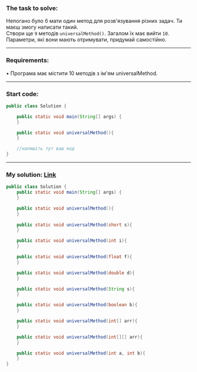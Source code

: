 ### **The task to solve:**  

Непогано було б мати один метод для розв'язування різних задач. Ти маєш змогу написати такий.  
Створи ще `9` методів `universalMethod()`. Загалом їх має вийти `10`.  
Параметри, які вони мають отримувати, придумай самостійно.

---

### **Requirements:**  

• Програма має містити 10 методів з ім'ям universalMethod.

---

### **Start code:**  

```java
public class Solution {

    public static void main(String[] args) {
    }

    public static void universalMethod(){
    }

    //напишіть тут ваш код
}
```

---

### **My solution: [Link](./src/Solution.java)**  

```java
public class Solution {
    public static void main(String[] args) {
    }

    public static void universalMethod(){
    }
    
    public static void universalMethod(short s){
    }

    public static void universalMethod(int i){
    }

    public static void universalMethod(float f){
    }

    public static void universalMethod(double d){
    }

    public static void universalMethod(String s){
    }

    public static void universalMethod(boolean b){
    }

    public static void universalMethod(int[] arr){
    }

    public static void universalMethod(int[][] arr){
    }

    public static void universalMethod(int a, int b){
    }
}
```

